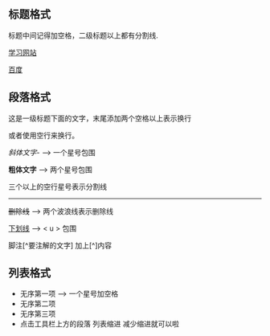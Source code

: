 ## 标题格式

标题中间记得加空格，二级标题以上都有分割线.

[学习网站](https://www.runoob.com/markdown/md-lists.html)

[百度](https://www.baidu.com/)

## 段落格式

这是一级标题下面的文字，末尾添加两个空格以上表示换行

或者使用空行来换行。

*斜体文字*- --> 一个星号包围

**粗体文字** --> 两个星号包围

三个以上的空行星号表示分割线

****

~~删除线~~ --> 两个波浪线表示删除线

<u>下划线</u> --> < u > 包围

脚注[^要注解的文字] 加上[^]内容



## 列表格式

- 无序第一项 --> 一个星号加空格
- 无序第二项
- 无序第三项      
- 点击工具栏上方的段落   列表缩进  减少缩进就可以啦















[https://www.runoob.com/markdown/md-lists.html]: 
[http://www.runoob.com/markdown/md-lists.html]: 
[https://www.baidu.com/]: 
[www.baidu.com/]: 
